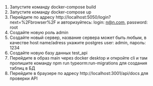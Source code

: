 1) Запустите команду docker-compose build
2) Запустите команду docker-compose up
3) Перейдите по адресу http://localhost:5050/login?next=%2Fbrowser%2F и авторизуйтесь: login: n@n.com, password: root
4) Создайте новую роль admin
5) Создайте новый сервер, название сервера может быть любым, в качестве host name/adress укажите postgres user: admin, пароль: 1234
5) Создайте новую базу данных test_api
6) Перейдите в образ main через docker desktop и откройте cli и там пропишите команду npm run typeorm:run-migrations для создания таблиц в БД
7) Перейдите в браузере по адресу http://localhost:3001/api/docs для проверки API